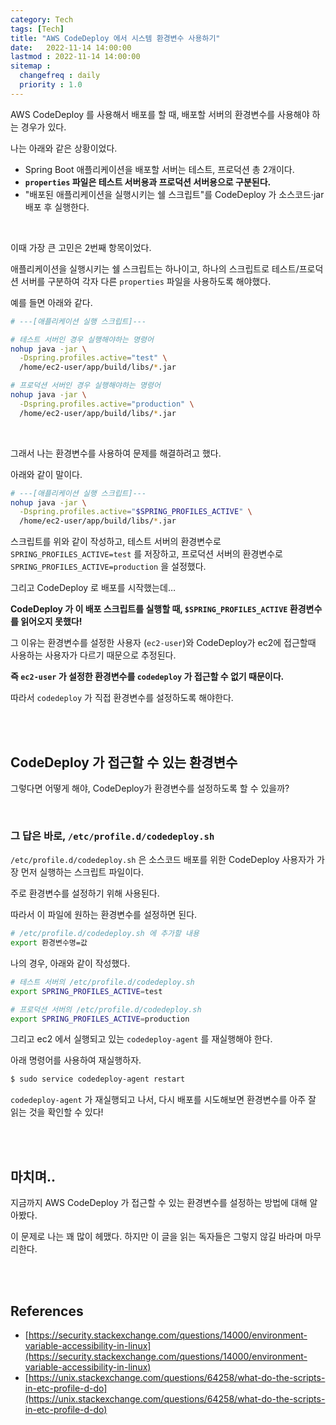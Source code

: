 ```yaml
---
category: Tech
tags: [Tech]
title: "AWS CodeDeploy 에서 시스템 환경변수 사용하기"
date:   2022-11-14 14:00:00 
lastmod : 2022-11-14 14:00:00
sitemap :
  changefreq : daily
  priority : 1.0
---
```


AWS CodeDeploy 를 사용해서 배포를 할 때, 배포할 서버의 환경변수를 사용해야 하는 경우가 있다.

나는 아래와 같은 상황이었다.

- Spring Boot 애플리케이션을 배포할 서버는 테스트, 프로덕션 총 2개이다.
- **`properties` 파일은 테스트 서버용과 프로덕션 서버용으로 구분된다.**
- "배포된 애플리케이션을 실행시키는 쉘 스크립트"를 CodeDeploy 가 소스코드·jar 배포 후 실행한다.

<br/>

이때 가장 큰 고민은 2번째 항목이었다.

애플리케이션을 실행시키는 쉘 스크립트는 하나이고, 하나의 스크립트로 테스트/프로덕션 서버를 구분하여 각자 다른 `properties` 파일을 사용하도록 해야했다.

예를 들면 아래와 같다.

```bash
# ---[애플리케이션 실행 스크립트]---

# 테스트 서버인 경우 실행해야하는 명령어
nohup java -jar \
  -Dspring.profiles.active="test" \
  /home/ec2-user/app/build/libs/*.jar

# 프로덕션 서버인 경우 실행해야하는 명령어
nohup java -jar \
  -Dspring.profiles.active="production" \
  /home/ec2-user/app/build/libs/*.jar
```

<br/>

그래서 나는 환경변수를 사용하여 문제를 해결하려고 했다.

아래와 같이 말이다.

```bash
# ---[애플리케이션 실행 스크립트]---
nohup java -jar \
  -Dspring.profiles.active="$SPRING_PROFILES_ACTIVE" \
  /home/ec2-user/app/build/libs/*.jar
```

스크립트를 위와 같이 작성하고, 테스트 서버의 환경변수로 `SPRING_PROFILES_ACTIVE=test` 를 저장하고, 프로덕션 서버의 환경변수로 `SPRING_PROFILES_ACTIVE=production` 을 설정했다.

그리고 CodeDeploy 로 배포를 시작했는데…

**CodeDeploy 가 이 배포 스크립트를 실행할 때, `$SPRING_PROFILES_ACTIVE` 환경변수를 읽어오지 못했다!**

그 이유는 환경변수를 설정한 사용자 (`ec2-user`)와 CodeDeploy가 ec2에 접근할때 사용하는 사용자가 다르기 때문으로 추정된다.

**즉 `ec2-user` 가 설정한 환경변수를 `codedeploy` 가 접근할 수 없기 때문이다.**

따라서 `codedeploy` 가 직접 환경변수를 설정하도록 해야한다.

<br/><br/>

## CodeDeploy 가 접근할 수 있는 환경변수

그렇다면 어떻게 해야, CodeDeploy가 환경변수를 설정하도록 할 수 있을까?

<br/>

### 그 답은 바로, `/etc/profile.d/codedeploy.sh`

`/etc/profile.d/codedeploy.sh` 은 소스코드 배포를 위한 CodeDeploy 사용자가 가장 먼저 실행하는 스크립트 파일이다.

주로 환경변수를 설정하기 위해 사용된다.

따라서 이 파일에 원하는 환경변수를 설정하면 된다.

```bash
# /etc/profile.d/codedeploy.sh 에 추가할 내용
export 환경변수명=값
```

나의 경우, 아래와 같이 작성했다.

```bash
# 테스트 서버의 /etc/profile.d/codedeploy.sh
export SPRING_PROFILES_ACTIVE=test
```

```bash
# 프로덕션 서버의 /etc/profile.d/codedeploy.sh
export SPRING_PROFILES_ACTIVE=production
```

그리고 ec2 에서 실행되고 있는 `codedeploy-agent` 를 재실행해야 한다.

아래 명령어를 사용하여 재실행하자.

```bash
$ sudo service codedeploy-agent restart
```

`codedeploy-agent` 가 재실행되고 나서, 다시 배포를 시도해보면 환경변수를 아주 잘 읽는 것을 확인할 수 있다!

<br/><br/>

## 마치며..

지금까지 AWS CodeDeploy 가 접근할 수 있는 환경변수를 설정하는 방법에 대해 알아봤다.

이 문제로 나는 꽤 많이 헤맸다. 하지만 이 글을 읽는 독자들은 그렇지 않길 바라며 마무리한다.

<br/><br/>

## References

- [https://security.stackexchange.com/questions/14000/environment-variable-accessibility-in-linux](https://security.stackexchange.com/questions/14000/environment-variable-accessibility-in-linux)
- [https://unix.stackexchange.com/questions/64258/what-do-the-scripts-in-etc-profile-d-do](https://unix.stackexchange.com/questions/64258/what-do-the-scripts-in-etc-profile-d-do)